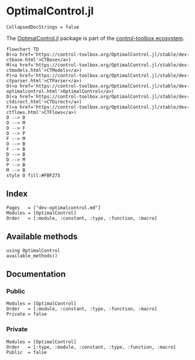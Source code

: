 # OptimalControl.jl

```@meta
CollapsedDocStrings = false
```

The [OptimalControl.jl](https://control-toolbox.org/OptimalControl.jl) package is part of the [control-toolbox ecosystem](https://github.com/control-toolbox).

```mermaid
flowchart TD
B(<a href='https://control-toolbox.org/OptimalControl.jl/stable/dev-ctbase.html'>CTBase</a>)
M(<a href='https://control-toolbox.org/OptimalControl.jl/stable/dev-ctmodels.html'>CTModels</a>)
P(<a href='https://control-toolbox.org/OptimalControl.jl/stable/dev-ctparser.html'>CTParser</a>)
O(<a href='https://control-toolbox.org/OptimalControl.jl/stable/dev-optimalcontrol.html'>OptimalControl</a>)
D(<a href='https://control-toolbox.org/OptimalControl.jl/stable/dev-ctdirect.html'>CTDirect</a>)
F(<a href='https://control-toolbox.org/OptimalControl.jl/stable/dev-ctflows.html'>CTFlows</a>)
O --> D
O --> M
O --> F
O --> P
F --> M
O --> B
F --> B
D --> B
D --> M
P --> B
M --> B
style O fill:#FBF275
```

## Index

```@index
Pages   = ["dev-optimalcontrol.md"]
Modules = [OptimalControl]
Order   = [:module, :constant, :type, :function, :macro]
```

## Available methods

```@example
using OptimalControl
available_methods()
```

## Documentation

### Public

```@autodocs
Modules = [OptimalControl]
Order   = [:module, :constant, :type, :function, :macro]
Private = false
```

### Private

```@autodocs
Modules = [OptimalControl]
Order   = [:type, :module, :constant, :type, :function, :macro]
Public  = false
```

